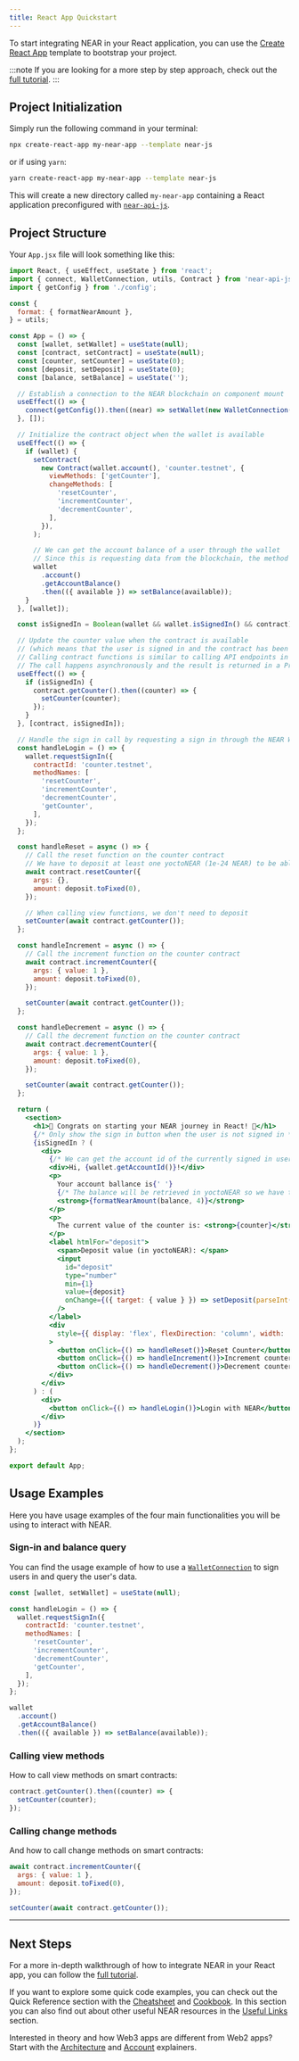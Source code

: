 ```yaml
---
title: React App Quickstart
---
```


To start integrating NEAR in your React application, you can use the [Create React App](https://create-react-app.dev/) template to bootstrap your project.

:::note
If you are looking for a more step by step approach, check out the [full tutorial](/developers/getting-started/react-tutorial).
:::

## Project Initialization

Simply run the following command in your terminal:

```bash
npx create-react-app my-near-app --template near-js
```

or if using `yarn`:

```bash
yarn create-react-app my-near-app --template near-js
```

This will create a new directory called `my-near-app` containing a React application preconfigured with [`near-api-js`](https://github.com/near/near-api-js).

## Project Structure

Your `App.jsx` file will look something like this:

```jsx title="src/App.jsx" showLineNumbers
import React, { useEffect, useState } from 'react';
import { connect, WalletConnection, utils, Contract } from 'near-api-js';
import { getConfig } from './config';

const {
  format: { formatNearAmount },
} = utils;

const App = () => {
  const [wallet, setWallet] = useState(null);
  const [contract, setContract] = useState(null);
  const [counter, setCounter] = useState(0);
  const [deposit, setDeposit] = useState(0);
  const [balance, setBalance] = useState('');

  // Establish a connection to the NEAR blockchain on component mount
  useEffect(() => {
    connect(getConfig()).then((near) => setWallet(new WalletConnection(near)));
  }, []);

  // Initialize the contract object when the wallet is available
  useEffect(() => {
    if (wallet) {
      setContract(
        new Contract(wallet.account(), 'counter.testnet', {
          viewMethods: ['getCounter'],
          changeMethods: [
            'resetCounter',
            'incrementCounter',
            'decrementCounter',
          ],
        }),
      );

      // We can get the account balance of a user through the wallet
      // Since this is requesting data from the blockchain, the method returns a Promise
      wallet
        .account()
        .getAccountBalance()
        .then(({ available }) => setBalance(available));
    }
  }, [wallet]);

  const isSignedIn = Boolean(wallet && wallet.isSignedIn() && contract);

  // Update the counter value when the contract is available
  // (which means that the user is signed in and the contract has been initialized)
  // Calling contract functions is similar to calling API endpoints in traditional web apps
  // The call happens asynchronously and the result is returned in a Promise
  useEffect(() => {
    if (isSignedIn) {
      contract.getCounter().then((counter) => {
        setCounter(counter);
      });
    }
  }, [contract, isSignedIn]);

  // Handle the sign in call by requesting a sign in through the NEAR Wallet
  const handleLogin = () => {
    wallet.requestSignIn({
      contractId: 'counter.testnet',
      methodNames: [
        'resetCounter',
        'incrementCounter',
        'decrementCounter',
        'getCounter',
      ],
    });
  };

  const handleReset = async () => {
    // Call the reset function on the counter contract
    // We have to deposit at least one yoctoNEAR (1e-24 NEAR) to be able to call change functions
    await contract.resetCounter({
      args: {},
      amount: deposit.toFixed(0),
    });

    // When calling view functions, we don't need to deposit
    setCounter(await contract.getCounter());
  };

  const handleIncrement = async () => {
    // Call the increment function on the counter contract
    await contract.incrementCounter({
      args: { value: 1 },
      amount: deposit.toFixed(0),
    });

    setCounter(await contract.getCounter());
  };

  const handleDecrement = async () => {
    // Call the decrement function on the counter contract
    await contract.decrementCounter({
      args: { value: 1 },
      amount: deposit.toFixed(0),
    });

    setCounter(await contract.getCounter());
  };

  return (
    <section>
      <h1>🎉 Congrats on starting your NEAR journey in React! 🎉</h1>
      {/* Only show the sign in button when the user is not signed in */}
      {isSignedIn ? (
        <div>
          {/* We can get the account id of the currently signed in user through the wallet */}
          <div>Hi, {wallet.getAccountId()}!</div>
          <p>
            Your account ballance is{' '}
            {/* The balance will be retrieved in yoctoNEAR so we have to format it to a NEAR amount */}
            <strong>{formatNearAmount(balance, 4)}</strong>
          </p>
          <p>
            The current value of the counter is: <strong>{counter}</strong>
          </p>
          <label htmlFor="deposit">
            <span>Deposit value (in yoctoNEAR): </span>
            <input
              id="deposit"
              type="number"
              min={1}
              value={deposit}
              onChange={({ target: { value } }) => setDeposit(parseInt(value))}
            />
          </label>
          <div
            style={{ display: 'flex', flexDirection: 'column', width: '50%' }}
          >
            <button onClick={() => handleReset()}>Reset Counter</button>
            <button onClick={() => handleIncrement()}>Increment counter</button>
            <button onClick={() => handleDecrement()}>Decrement counter</button>
          </div>
        </div>
      ) : (
        <div>
          <button onClick={() => handleLogin()}>Login with NEAR</button>
        </div>
      )}
    </section>
  );
};

export default App;
```

## Usage Examples

Here you have usage examples of the four main functionalities you will be using to interact with NEAR.

### Sign-in and balance query

You can find the usage example of how to use a [`WalletConnection`](https://near.github.io/near-api-js/classes/walletaccount.walletconnection.html) to sign users in and query the user's data.

```js showLineNumbers
const [wallet, setWallet] = useState(null);

const handleLogin = () => {
  wallet.requestSignIn({
    contractId: 'counter.testnet',
    methodNames: [
      'resetCounter',
      'incrementCounter',
      'decrementCounter',
      'getCounter',
    ],
  });
};

wallet
  .account()
  .getAccountBalance()
  .then(({ available }) => setBalance(available));
```

### Calling view methods

How to call view methods on smart contracts:

```js showLineNumbers
contract.getCounter().then((counter) => {
  setCounter(counter);
});
```

### Calling change methods

And how to call change methods on smart contracts:

```js showLineNumbers
await contract.incrementCounter({
  args: { value: 1 },
  amount: deposit.toFixed(0),
});

setCounter(await contract.getCounter());
```

---

## Next Steps

For a more in-depth walkthrough of how to integrate NEAR in your React app, you can follow the [full tutorial](/developers/getting-started/react-tutorial).

If you want to explore some quick code examples, you can check out the Quick Reference section with the [Cheatsheet](/developers/quick-reference/cheatsheet) and [Cookbook](/developers/quick-reference/cookbook). In this section you can also find out about other useful NEAR resources in the [Useful Links](/developers/quick-reference/useful-links) section.

Interested in theory and how Web3 apps are different from Web2 apps? Start with the [Architecture](/developers/theory/application-architecture) and [Account](/developers/protocol/accounts) explainers.
